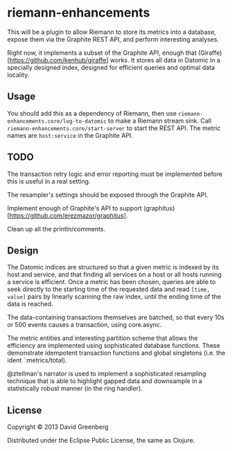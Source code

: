 # riemann-enhancements

This will be a plugin to allow Riemann to store its metrics into a database, expose them via the Graphite REST API, and perform interesting analyses.

Right now, it implements a subset of the Graphite API, enough that (Giraffe)[https://github.com/kenhub/giraffe] works. It stores all data in Datomic in a specially designed index, designed for efficient queries and optimal data locality.

## Usage

You should add this as a dependency of Riemann, then use `riemann-enhancements.core/log-to-datomic` to make a Riemann stream sink. Call `riemann-enhancements.core/start-server` to start the REST API. The metric names are `host:service` in the Graphite API.

## TODO

The transaction retry logic and error reporting must be implemented before this is useful in a real setting.

The resampler's settings should be exposed through the Graphite API.

Implement enough of Graphite's API to support (graphitus)[https://github.com/erezmazor/graphitus].

Clean up all the println/comments.

## Design

The Datomic indices are structured so that a given metric is indexed by its host and service, and that finding all services on a host or all hosts running a service is efficient. Once a metric has been chosen, queries are able to seek directly to the starting time of the requested data and read `[time, value]` pairs by linearly scanning the raw index, until the ending time of the data is reached.

The data-containing transactions themselves are batched, so that every 10s or 500 events causes a transaction, using core.async.

The metric entities and interesting partition scheme that allows the efficiency are implemented using sophisticated database functions. These demonstrate idempotent transaction functions and global singletons (i.e. the ident `:metrics/total).

@ztellman's narrator is used to implement a sophisticated resampling technique that is able to highlight gapped data and downsample in a statistically robust manner (in the ring handler).

## License

Copyright © 2013 David Greenberg

Distributed under the Eclipse Public License, the same as Clojure.
